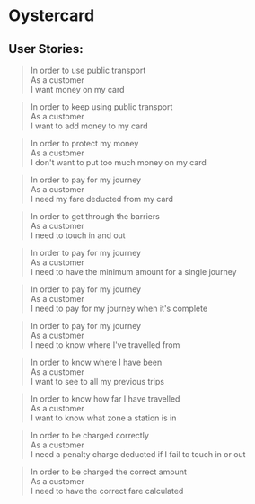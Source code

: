 # Oystercard 

## User Stories:

> In order to use public transport\
> As a customer\
> I want money on my card

> In order to keep using public transport\
> As a customer\
> I want to add money to my card

> In order to protect my money\
> As a customer\
> I don't want to put too much money on my card

> In order to pay for my journey\
> As a customer\
> I need my fare deducted from my card

> In order to get through the barriers\
> As a customer\
> I need to touch in and out

> In order to pay for my journey\
> As a customer\
> I need to have the minimum amount for a single journey

> In order to pay for my journey\
> As a customer\
> I need to pay for my journey when it's complete

> In order to pay for my journey\
> As a customer\
> I need to know where I've travelled from

> In order to know where I have been\
> As a customer\
> I want to see to all my previous trips

> In order to know how far I have travelled\
> As a customer\
> I want to know what zone a station is in

> In order to be charged correctly\
> As a customer\
> I need a penalty charge deducted if I fail to touch in or out

> In order to be charged the correct amount\
> As a customer\
> I need to have the correct fare calculated

